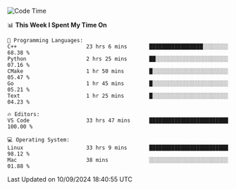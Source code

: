 
<!--START_SECTION:waka-->
![Code Time](http://img.shields.io/badge/Code%20Time-2%2C480%20hrs%2051%20mins-blue)

📊 **This Week I Spent My Time On** 

```text
💬 Programming Languages: 
C++                      23 hrs 6 mins       █████████████████░░░░░░░░   68.38 % 
Python                   2 hrs 25 mins       ██░░░░░░░░░░░░░░░░░░░░░░░   07.16 % 
CMake                    1 hr 50 mins        █░░░░░░░░░░░░░░░░░░░░░░░░   05.47 % 
Go                       1 hr 45 mins        █░░░░░░░░░░░░░░░░░░░░░░░░   05.21 % 
Text                     1 hr 25 mins        █░░░░░░░░░░░░░░░░░░░░░░░░   04.23 % 

🔥 Editors: 
VS Code                  33 hrs 47 mins      █████████████████████████   100.00 % 

💻 Operating System: 
Linux                    33 hrs 9 mins       █████████████████████████   98.12 % 
Mac                      38 mins             ░░░░░░░░░░░░░░░░░░░░░░░░░   01.88 % 
```


 Last Updated on 10/09/2024 18:40:55 UTC
<!--END_SECTION:waka-->

